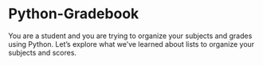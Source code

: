 # Python-Gradebook

You are a student and you are trying to organize your subjects and grades using Python. Let’s explore what we’ve learned about lists to organize your subjects and scores.
